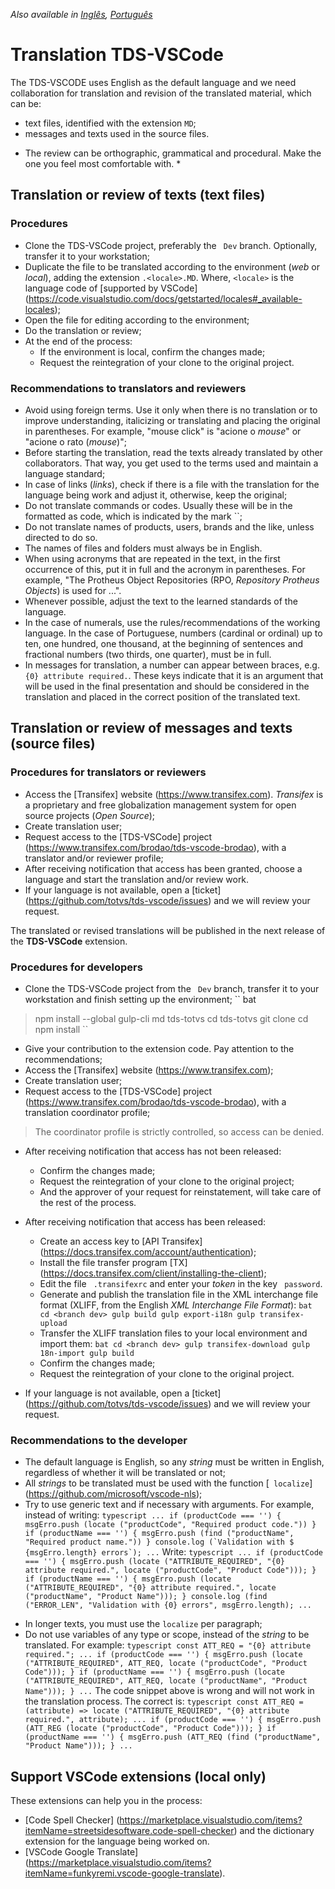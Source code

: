 *Also available in [Inglês](LOCALIZATION.md), [Português](LOCALIZATION.pt-BR.md)*

# Translation TDS-VSCode

The TDS-VSCODE uses English as the default language and we need collaboration for translation and revision of the translated material, which can be:

- text files, identified with the extension ``MD``;
- messages and texts used in the source files.

* The review can be orthographic, grammatical and procedural. Make the one you feel most comfortable with. *

## Translation or review of texts (text files)

### Procedures

* Clone the TDS-VSCode project, preferably the `` Dev`` branch. Optionally, transfer it to your workstation;
* Duplicate the file to be translated according to the environment (_web_ or _local_), adding the extension ``.<locale>.MD``. Where, ``<locale>`` is the language code of [supported by VSCode] (https://code.visualstudio.com/docs/getstarted/locales#_available-locales);
* Open the file for editing according to the environment;
* Do the translation or review;
* At the end of the process:
  - If the environment is local, confirm the changes made;
  - Request the reintegration of your clone to the original project.

### Recommendations to translators and reviewers

* Avoid using foreign terms. Use it only when there is no translation or to improve understanding, italicizing or translating and placing the original in parentheses. For example, "mouse click" is "acione o _mouse_" or "acione o rato (_mouse_)";
* Before starting the translation, read the texts already translated by other collaborators. That way, you get used to the terms used and maintain a language standard;
* In case of links (_links_), check if there is a file with the translation for the language being work and adjust it, otherwise, keep the original;
* Do not translate commands or codes. Usually these will be in the formatted as code, which is indicated by the mark ``;
* Do not translate names of products, users, brands and the like, unless directed to do so.
* The names of files and folders must always be in English.
* When using acronyms that are repeated in the text, in the first occurrence of this, put it in full and the acronym in parentheses. For example, "The Protheus Object Repositories (RPO, _Repository Protheus Objects_) is used for ...".
* Whenever possible, adjust the text to the learned standards of the language.
* In the case of numerals, use the rules/recommendations of the working language. In the case of Portuguese, numbers (cardinal or ordinal) up to ten, one hundred, one thousand, at the beginning of sentences and fractional numbers (two thirds, one quarter), must be in full.
* In messages for translation, a number can appear between braces, e.g. ``{0} attribute required.``. These keys indicate that it is an argument that will be used in the final presentation and should be considered in the translation and placed in the correct position of the translated text.

## Translation or review of messages and texts (source files)

### Procedures for translators or reviewers

* Access the [Transifex] website (https://www.transifex.com). _Transifex_ is a proprietary and free globalization management system for open source projects (_Open Source_);
* Create translation user;
* Request access to the [TDS-VSCode] project (https://www.transifex.com/brodao/tds-vscode-brodao), with a translator and/or reviewer profile;
* After receiving notification that access has been granted, choose a language and start the translation and/or review work.
* If your language is not available, open a [ticket] (https://github.com/totvs/tds-vscode/issues) and we will review your request.

The translated or revised translations will be published in the next release of the **TDS-VSCode** extension.

### Procedures for developers

* Clone the TDS-VSCode project from the `` Dev`` branch, transfer it to your workstation and finish setting up the environment;
`` bat
> npm install --global gulp-cli
> md tds-totvs
> cd tds-totvs
> git clone <branch dev>
> cd <branch dev>
> npm install
``
* Give your contribution to the extension code. Pay attention to the recommendations;
* Access the [Transifex] website (https://www.transifex.com);
* Create translation user;
* Request access to the [TDS-VSCode] project (https://www.transifex.com/brodao/tds-vscode-brodao), with a translation coordinator profile;
> The coordinator profile is strictly controlled, so access can be denied.
* After receiving notification that access has not been released:
  - Confirm the changes made;
  - Request the reintegration of your clone to the original project;
  - And the approver of your request for reinstatement, will take care of the rest of the process.
* After receiving notification that access has been released:
  - Create an access key to [API Transifex] (https://docs.transifex.com/account/authentication);
  - Install the file transfer program [TX] (https://docs.transifex.com/client/installing-the-client);
  - Edit the file `` .transifexrc`` and enter your _token_ in the key `` password``.
  - Generate and publish the translation file in the XML interchange file format (XLIFF, from the English _XML Interchange File Format_):
    `` bat
    cd <branch dev>
    gulp build
    gulp export-i18n
    gulp transifex-upload
    ``
  - Transfer the XLIFF translation files to your local environment and import them:
    `` bat
    cd <branch dev>
    gulp transifex-download
    gulp 18n-import
    gulp build
    ``
  - Confirm the changes made;
  - Request the reintegration of your clone to the original project.

* If your language is not available, open a [ticket] (https://github.com/totvs/tds-vscode/issues) and we will review your request.

### Recommendations to the developer

* The default language is English, so any _string_ must be written in English, regardless of whether it will be translated or not;
* All _strings_ to be translated must be used with the function [`` localize``] (https://github.com/microsoft/vscode-nls);
* Try to use generic text and if necessary with arguments. For example, instead of writing:
  `` typescript
  ...
  if (productCode === '') {
msgErro.push (locate ("productCode", "Required product code."))
  }
  if (productName === '') {
msgErro.push (find ("productName", "Required product name."))
  }
  console.log (`Validation with $ {msgErro.length} errors`);
  ...
  ``
  Write:
  `` typescript
  ...
  if (productCode === '') {
msgErro.push (locate ("ATTRIBUTE_REQUIRED", "{0} attribute required.", locate ("productCode", "Product Code")));
  }
  if (productName === '') {
msgErro.push (locate ("ATTRIBUTE_REQUIRED", "{0} attribute required.", locate ("productName", "Product Name")));
  }
  console.log (find ("ERROR_LEN", "Validation with {0} errors", msgErro.length);
  ...
  ``
- In longer texts, you must use the ``localize`` per paragraph;
- Do not use variables of any type or scope, instead of the _string_ to be translated. For example:
  `` typescript
  const ATT_REQ = "{0} attribute required.";
  ...
  if (productCode === '') {
msgErro.push (locate ("ATTRIBUTE_REQUIRED", ATT_REQ, locate ("productCode", "Product Code")));
  }
  if (productName === '') {
msgErro.push (locate ("ATTRIBUTE_REQUIRED", ATT_REQ, locate ("productName", "Product Name")));
  }
  ...
  ``
  The code snippet above is wrong and will not work in the translation process. The correct is:
  `` typescript
  const ATT_REQ = (attribute) => locate ("ATTRIBUTE_REQUIRED", "{0} attribute required.", attribute);
  ...
  if (productCode === '') {
msgErro.push (ATT_REG (locate ("productCode", "Product Code")));
  }
  if (productName === '') {
msgErro.push (ATT_REQ (find ("productName", "Product Name")));
  }
  ...
  ``

## Support VSCode extensions (local only)

These extensions can help you in the process:

* [Code Spell Checker] (https://marketplace.visualstudio.com/items?itemName=streetsidesoftware.code-spell-checker) and the dictionary extension for the language being worked on.
* [VSCode Google Translate] (https://marketplace.visualstudio.com/items?itemName=funkyremi.vscode-google-translate).